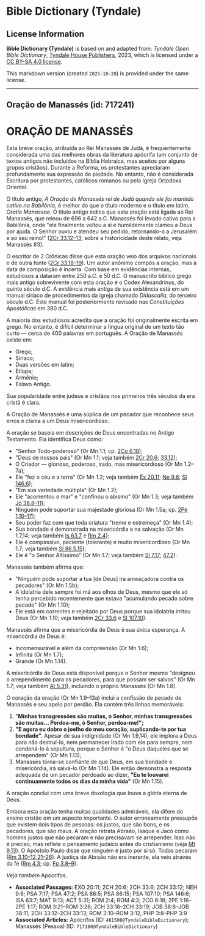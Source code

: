 # Bible Dictionary (Tyndale)

## License Information

**Bible Dictionary (Tyndale)** is based on and adapted from: _Tyndale Open Bible Dictionary_, [Tyndale House Publishers](https://tyndaleopenresources.com/), 2023, which is licensed under a [CC BY-SA 4.0 license](https://creativecommons.org/licenses/by-sa/4.0/legalcode.en).

This markdown version (created `2025-10-20`) is provided under the same license.



--------------------------------

## Oração de Manassés (id: 717241)

ORAÇÃO DE MANASSÉS
==================

Esta breve oração, atribuída ao Rei Manassés de Judá, é frequentemente considerada uma das melhores obras da literatura apócrifa (um conjunto de textos antigos não incluídos na Bíblia Hebraica, mas aceitos por alguns grupos cristãos). Durante a Reforma, os protestantes apreciaram profundamente sua expressão de piedade. No entanto, não é considerada Escritura por protestantes, católicos romanos ou pela Igreja Ortodoxa Oriental.

O título antigo, *A Oração de Manassés rei de Judá quando ele foi mantido cativo na Babilônia*, é melhor do que o título moderno e o título em latim, *Oratio Manassae*. O título antigo indica que esta oração está ligada ao Rei Manassés, que reinou de 696 a 642 a.C. Manassés foi levado cativo para a Babilônia, onde "ele finalmente voltou a si e humildemente clamou a Deus por ajuda. O Senhor ouviu e atendeu seu pedido, retornando\-o a Jerusalém e ao seu reino!" ([2Cr 33\.12–13](https://ref.ly/2Chr33:12-2Chr33:13); sobre a historicidade deste relato, veja Manassés \#3\).

O escritor de 2 Crônicas disse que esta oração veio dos arquivos nacionais e de outra fonte ([2Cr 33\.18–19](https://ref.ly/2Chr33:18-2Chr33:19)). Um autor anônimo compôs a oração, mas a data de composição é incerta. Com base em evidências internas, estudiosos a dataram entre 250 a.C. e 50 d.C. O manuscrito bíblico grego mais antigo sobrevivente com esta oração é o Codex Alexandrinus, do quinto século d.C. A evidência mais antiga de sua existência está em um manual siríaco de procedimentos da igreja chamado *Didascalia*, do terceiro século d.C. Este manual foi posteriormente revisado nas *Constituições Apostólicas* em 380 d.C.

A maioria dos estudiosos acredita que a oração foi originalmente escrita em grego. No entanto, é difícil determinar a língua original de um texto tão curto — cerca de 400 palavras em português. A Oração de Manassés existe em:

* Grego;
* Siríaco;
* Duas versões em latim;
* Etíope;
* Armênio;
* Eslavo Antigo.

Sua popularidade entre judeus e cristãos nos primeiros três séculos da era cristã é clara.

A Oração de Manassés é uma súplica de um pecador que reconhece seus erros e clama a um Deus misericordioso.

A oração se baseia em descrições de Deus encontradas no Antigo Testamento. Ela identifica Deus como:

* "Senhor Todo\-poderoso" (Or Mn 1\.1; cp. [2Co 6\.18](https://ref.ly/2Cor6:18));
* "Deus de nossos pais" (Or Mn 1\.1; veja também [2Cr 20\.6](https://ref.ly/2Chr20:6); [33\.12](https://ref.ly/2Chr33:12));
* O Criador — glorioso, poderoso, irado, mas misericordioso (Or Mn 1\.2–7a);
* Ele "fez o céu e a terra" (Or Mn 1\.2; veja também [Êx 20\.11](https://ref.ly/Exod20:11); [Ne 9\.6](https://ref.ly/Neh9:6); [Sl 146\.6](https://ref.ly/Ps146:6));
* "Em sua variedade múltipla" (Or Mn 1\.2\);
* Ele "acorrentou o mar" e "confinou o abismo" (Or Mn 1\.3; veja também [Jó 38\.8–11](https://ref.ly/Job38:8-Job38:11));
* Ninguém pode suportar sua majestade gloriosa (Or Mn 1\.5a; cp. [2Pe 1\.16–17](https://ref.ly/2Pet1:16-2Pet1:17));
* Seu poder faz com que toda criatura "treme e estremeça" (Or Mn 1\.4\);
* Sua bondade é demonstrada na misericórdia e na salvação (Or Mn 1\.7,14; veja também [Is 63\.7](https://ref.ly/Isa63:7) e [Rm 2\.4](https://ref.ly/Rom2:4));
* Ele é compassivo, paciente (tolerante) e muito misericordioso (Or Mn 1\.7; veja também [Sl 86\.5,15](https://ref.ly/Ps86:5));
* Ele é "o Senhor Altíssimo" (Or Mn 1\.7; veja também [Sl 7\.17](https://ref.ly/Ps7:17); [47\.2](https://ref.ly/Ps47:2)).

Manassés também afirma que:

* "Ninguém pode suportar a tua \[de Deus] ira ameaçadora contra os pecadores" (Or Mn 1\.5b);
* A idolatria dele sempre foi má aos olhos de Deus, mesmo que ele só tenha percebido recentemente que estava "acumulando pecado sobre pecado" (Or Mn 1\.10\);
* Ele está em correntes e rejeitado por Deus porque sua idolatria irritou Deus (Or Mn 1\.10; veja também [2Cr 33\.6](https://ref.ly/2Chr33:6) e [Sl 107\.10](https://ref.ly/Ps107:10)).

Manassés afirma que a misericórdia de Deus é sua única esperança. A misericórdia de Deus é:

* Incomensurável e além da compreensão (Or Mn 1\.6\);
* Infinita (Or Mn 1\.7\);
* Grande (Or Mn 1\.14\).

A misericórdia de Deus está disponível porque o Senhor mesmo "designou o arrependimento para os pecadores, para que possam ser salvos" (Or Mn 1\.7; veja também [At 5\.31](https://ref.ly/Acts5:31)), incluindo o próprio Manassés (Or Mn 1\.8\).

O coração da oração (Or Mn 1\.9–13a) inclui a confissão de pecado de Manassés e seu apelo por perdão. Ela contém três linhas memoráveis:

1. "**Minhas transgressões são muitas, ó Senhor, minhas transgressões são muitas... Perdoa\-me, ó Senhor, perdoa\-me!";**
2. **"E agora eu dobro o joelho do meu coração, suplicando\-te por tua bondade".** Apesar de sua indignidade (Or Mn 1\.9,14\), ele implora a Deus para não destruí\-lo, nem permanecer irado com ele para sempre, nem condená\-lo à sepultura, porque o Senhor é "o Deus daqueles que se arrependem" (Or Mn 1\.13\);
3. Manassés torna\-se confiante de que Deus, em sua bondade e misericórdia, irá salvá\-lo (Or Mn 1\.14\). Ele então demonstra a resposta adequada de um pecador perdoado ao dizer, **"Eu te louvarei continuamente todos os dias da minha vida"** (Or Mn 1\.15\).

A oração conclui com uma breve doxologia que louva a glória eterna de Deus.

Embora esta oração tenha muitas qualidades admiráveis, ela difere do ensino cristão em um aspecto importante. O autor erroneamente pressupõe que existem dois tipos de pessoas: os justos, que são bons, e os pecadores, que são maus. A oração retrata Abraão, Isaque e Jacó como homens justos que não pecaram e não precisavam se arrepender. Isso não é preciso, mas reflete o pensamento judaico antes do cristianismo (veja [Mt 9\.13](https://ref.ly/Matt9:13)). O Apóstolo Paulo disse que ninguém é justo por si só. Todos pecaram ([Rm 3\.10–12,21–26](https://ref.ly/Rom3:10-Rom3:12)). A justiça de Abraão não era inerente, ela veio através da fé ([Rm 4\.3](https://ref.ly/Rom4:3); cp. [Fp 3\.8–9](https://ref.ly/Phil3:8-Phil3:9)).

*Veja também* Apócrifos.

* **Associated Passages:** EXO 20:11; 2CH 20:6; 2CH 33:6; 2CH 33:12; NEH 9:6; PSA 7:17; PSA 47:2; PSA 86:5; PSA 86:15; PSA 107:10; PSA 146:6; ISA 63:7; MAT 9:13; ACT 5:31; ROM 2:4; ROM 4:3; 2CO 6:18; 2PE 1:16–2PE 1:17; ROM 3:21–ROM 3:26; 2CH 33:18–2CH 33:19; JOB 38:8–JOB 38:11; 2CH 33:12–2CH 33:13; ROM 3:10–ROM 3:12; PHP 3:8–PHP 3:9
* **Associated Articles:** Apócrifos (ID: `481508@TyndaleBibleDictionary`); Manassés (Pessoa) (ID: `717160@TyndaleBibleDictionary`)

